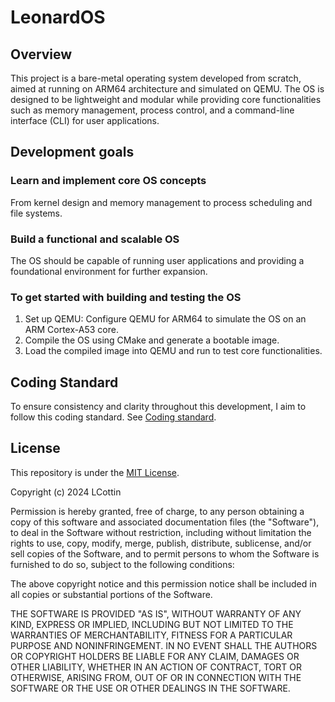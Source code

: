 # LeonardOS

## Overview

This project is a bare-metal operating system developed from scratch, aimed at running on ARM64 architecture and simulated on QEMU. The OS is designed to be lightweight and modular while providing core functionalities such as memory management, process control, and a command-line interface (CLI) for user applications.

## Development goals

### Learn and implement core OS concepts

From kernel design and memory management to process scheduling and file systems.

### Build a functional and scalable OS

The OS should be capable of running user applications and providing a foundational environment for further expansion.

### To get started with building and testing the OS

1. Set up QEMU: Configure QEMU for ARM64 to simulate the OS on an ARM Cortex-A53 core.
2. Compile the OS using CMake and generate a bootable image.
3. Load the compiled image into QEMU and run to test core functionalities.

## Coding Standard

To ensure consistency and clarity throughout this development, I aim to follow this coding standard.
See [Coding standard](coding_standard.md).

## License

This repository is under the [MIT License](https://opensource.org/licenses/MIT).

Copyright (c) 2024 LCottin

Permission is hereby granted, free of charge, to any person obtaining a copy
of this software and associated documentation files (the "Software"), to deal
in the Software without restriction, including without limitation the rights
to use, copy, modify, merge, publish, distribute, sublicense, and/or sell
copies of the Software, and to permit persons to whom the Software is
furnished to do so, subject to the following conditions:

The above copyright notice and this permission notice shall be included in all
copies or substantial portions of the Software.

THE SOFTWARE IS PROVIDED "AS IS", WITHOUT WARRANTY OF ANY KIND, EXPRESS OR
IMPLIED, INCLUDING BUT NOT LIMITED TO THE WARRANTIES OF MERCHANTABILITY,
FITNESS FOR A PARTICULAR PURPOSE AND NONINFRINGEMENT. IN NO EVENT SHALL THE
AUTHORS OR COPYRIGHT HOLDERS BE LIABLE FOR ANY CLAIM, DAMAGES OR OTHER
LIABILITY, WHETHER IN AN ACTION OF CONTRACT, TORT OR OTHERWISE, ARISING FROM,
OUT OF OR IN CONNECTION WITH THE SOFTWARE OR THE USE OR OTHER DEALINGS IN THE
SOFTWARE.
